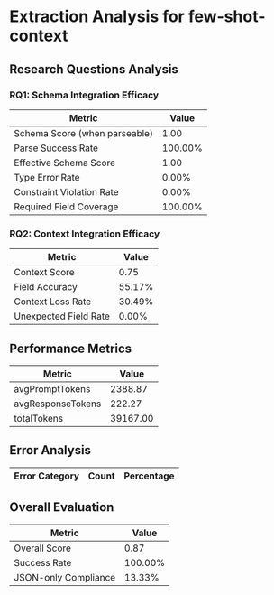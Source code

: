 # Extraction Analysis for few-shot-context

## Research Questions Analysis

### RQ1: Schema Integration Efficacy

| Metric | Value |
|--------|-------|
| Schema Score (when parseable) | 1.00 |
| Parse Success Rate | 100.00% |
| Effective Schema Score | 1.00 |
| Type Error Rate | 0.00% |
| Constraint Violation Rate | 0.00% |
| Required Field Coverage | 100.00% |

### RQ2: Context Integration Efficacy

| Metric | Value |
|--------|-------|
| Context Score | 0.75 |
| Field Accuracy | 55.17% |
| Context Loss Rate | 30.49% |
| Unexpected Field Rate | 0.00% |

## Performance Metrics

| Metric | Value |
|--------|-------|
| avgPromptTokens | 2388.87 |
| avgResponseTokens | 222.27 |
| totalTokens | 39167.00 |

## Error Analysis

| Error Category | Count | Percentage |
|---------------|-------|------------|

## Overall Evaluation

| Metric | Value |
|--------|-------|
| Overall Score | 0.87 |
| Success Rate | 100.00% |
| JSON-only Compliance | 13.33% |
